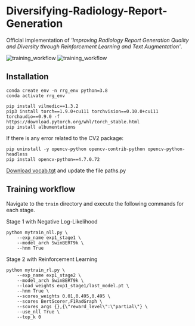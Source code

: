 # Diversifying-Radiology-Report-Generation

Official implementation of *'Improving Radiology Report Generation Quality and Diversity through Reinforcement Learning and Text Augmentation'*.

  ![training_workflow](https://github.com/dparres/Diversifying-Radiology-Report-Generation/assets/114649578/dafd3871-971c-430c-a1ad-3fcf99653d02)
  ![training_workflow](https://github.com/dparres/Diversifying-Radiology-Report-Generation/assets/114649578/8f6d2642-f57b-4381-a3ee-01cf81ac1f94)

## Installation

```
conda create env -n rrg_env python=3.8
conda activate rrg_env

pip install vilmedic==1.3.2
pip3 install torch==1.9.0+cu111 torchvision==0.10.0+cu111 torchaudio==0.9.0 -f https://download.pytorch.org/whl/torch_stable.html
pip install albumentations
```
If there is any error related to the CV2 package:
```
pip uninstall -y opencv-python opencv-contrib-python opencv-python-headless 
pip install opencv-python==4.7.0.72
```
 [Download vocab.tgt](https://storage.googleapis.com/vilmedic_dataset/checkpoints/RRG/emnlp22_rl_findings_bertscore_128.zip) and update the file paths.py

 
## Training workflow
Navigate to the `train` directory and execute the following commands for each stage.

Stage 1 with Negative Log-Likelihood
```
python mytrain_nll.py \
    --exp_name exp1_stage1 \
    --model_arch SwinBERT9k \
    --hnm True
```

Stage 2 with Reinforcement Learning
```
python mytrain_rl.py \
    --exp_name exp1_stage2 \
    --model_arch SwinBERT9k \
    --load_weights exp1_stage1/last_model.pt \
    --hnm True \
    --scores_weights 0.01,0.495,0.495 \
    --scores BertScorer,F1RadGraph \
    --scores_args {},{\"reward_level\":\"partial\"} \
    --use_nll True \
    --top_k 0
```

